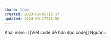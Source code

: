 ```yaml
---
share: true
created: 2023-09-05T16:17
updated: 2024-09-17T11:58
---
```

Khái niệm:: 
[[Viết code dễ hơn đọc code]]
Nguồn:: 